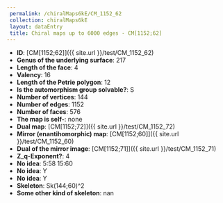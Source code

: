 ```yaml
--- 
 permalink: /chiralMaps6kE/CM_1152_62 
 collection: chiralMaps6kE
 layout: dataEntry
 title: Chiral maps up to 6000 edges - CM[1152;62]
---
```


- **ID**: [CM[1152;62]]({{ site.url }}/test/CM_1152_62)
- **Genus of the underlying surface**: 217
- **Length of the face**: 4
- **Valency**: 16
- **Length of the Petrie polygon**: 12
- **Is the automorphism group solvable?**: S
- **Number of vertices**: 144
- **Number of edges**: 1152
- **Number of faces**: 576
- **The map is self-**: none
- **Dual map**: [CM[1152;72]]({{ site.url }}/test/CM_1152_72)
- **Mirror (enantihomorphic) map**: [CM[1152;60]]({{ site.url }}/test/CM_1152_60)
- **Dual of the mirror image**: [CM[1152;71]]({{ site.url }}/test/CM_1152_71)
- **Z_q-Exponent?**: 4
- **No idea**:  5:58 15:60
- **No idea**: Y
- **No idea**: Y
- **Skeleton**: Sk(144;60)^2
- **Some other kind of skeleton**: nan
